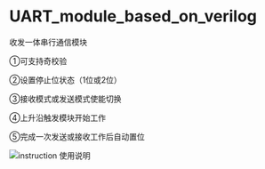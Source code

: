 # UART_module_based_on_verilog
收发一体串行通信模块

①可支持奇校验

②设置停止位状态（1位或2位）

③接收模式或发送模式使能切换

④上升沿触发模块开始工作

⑤完成一次发送或接收工作后自动置位

![instruction 使用说明](https://github.com/Casseluse/UART_module_based_on_verilog/blob/master/instruction.jpg"使用说明")
